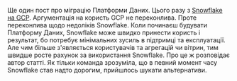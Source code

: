 Ще один пост про міграцію Платформи Даних. Цього разу з [Snowflake на GCP](https://medium.com/back-market-engineering/from-delta-lake-to-bigquery-ac2cee830b24). Аргументація на користь GCP не переконлива. Проте переконлива щодо недоліків Snowflake. Коли починаєш будувати Платформу Даних, Snowflake може швидко принести користь і результат, бо потребує мінімальних зусиль в підтримці та експлуатації. Але чим більше з'являється користувачів та агрегацій чи вітрин, тим швидше росте рахунок за використання Snowflake. Про це ж розповідає автор статті. Як тільки команда зрозуміла, що в певний момент часу Snowflake став надто дорогим, прийшлось шукати альтернативи.
